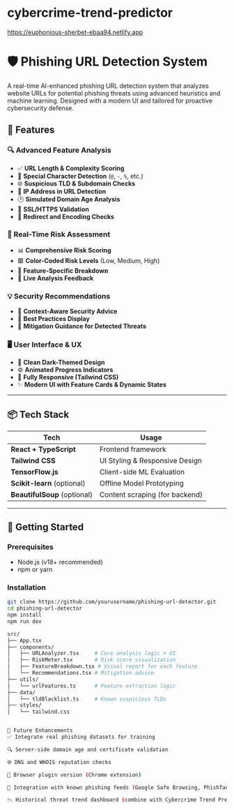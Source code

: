 # cybercrime-trend-predictor
https://euphonious-sherbet-ebaa94.netlify.app

# 🛡️ Phishing URL Detection System

A real-time AI-enhanced phishing URL detection system that analyzes website URLs for potential phishing threats using advanced heuristics and machine learning.
Designed with a modern UI and tailored for proactive cybersecurity defense.

## 🚀 Features

### 🔍 Advanced Feature Analysis
- ✅ **URL Length & Complexity Scoring**
- 🔣 **Special Character Detection** (`@`, `-`, `%`, etc.)
- 🌐 **Suspicious TLD & Subdomain Checks**
- 🧠 **IP Address in URL Detection**
- 🕑 **Simulated Domain Age Analysis**
- 🔐 **SSL/HTTPS Validation**
- 🔗 **Redirect and Encoding Checks**

### 🧠 Real-Time Risk Assessment
- 📊 **Comprehensive Risk Scoring**
- 🟥 **Color-Coded Risk Levels** (Low, Medium, High)
- 🧩 **Feature-Specific Breakdown**
- 🧾 **Live Analysis Feedback**

### 💡 Security Recommendations
- 🔐 **Context-Aware Security Advice**
- 📘 **Best Practices Display**
- 🧯 **Mitigation Guidance for Detected Threats**

### 🖥️ User Interface & UX
- 🎨 **Clean Dark-Themed Design**
- ⚙️ **Animated Progress Indicators**
- 📱 **Fully Responsive (Tailwind CSS)**
- ✨ **Modern UI with Feature Cards & Dynamic States**

---

## 📦 Tech Stack

| Tech               | Usage                          |
|--------------------|--------------------------------|
| **React + TypeScript** | Frontend framework             |
| **Tailwind CSS**       | UI Styling & Responsive Design |
| **TensorFlow.js**      | Client-side ML Evaluation      |
| **Scikit-learn** (optional) | Offline Model Prototyping       |
| **BeautifulSoup** (optional) | Content scraping (for backend)  |

---

## 🧪 Getting Started

### Prerequisites
- Node.js (v18+ recommended)
- npm or yarn

### Installation

```bash
git clone https://github.com/yourusername/phishing-url-detector.git
cd phishing-url-detector
npm install
npm run dev

src/
├── App.tsx
├── components/
│   ├── URLAnalyzer.tsx     # Core analysis logic + UI
│   ├── RiskMeter.tsx       # Risk score visualization
│   ├── FeatureBreakdown.tsx # Visual report for each feature
│   └── Recommendations.tsx # Mitigation advice
├── utils/
│   └── urlFeatures.ts      # Feature extraction logic
├── data/
│   └── tldBlacklist.ts     # Known suspicious TLDs
├── styles/
│   └── tailwind.css


🧠 Future Enhancements
✅ Integrate real phishing datasets for training

🔍 Server-side domain age and certificate validation

🌐 DNS and WHOIS reputation checks

🧰 Browser plugin version (Chrome extension)

🛑 Integration with known phishing feeds (Google Safe Browsing, PhishTank)

📉 Historical threat trend dashboard (combine with Cybercrime Trend Predictor)



